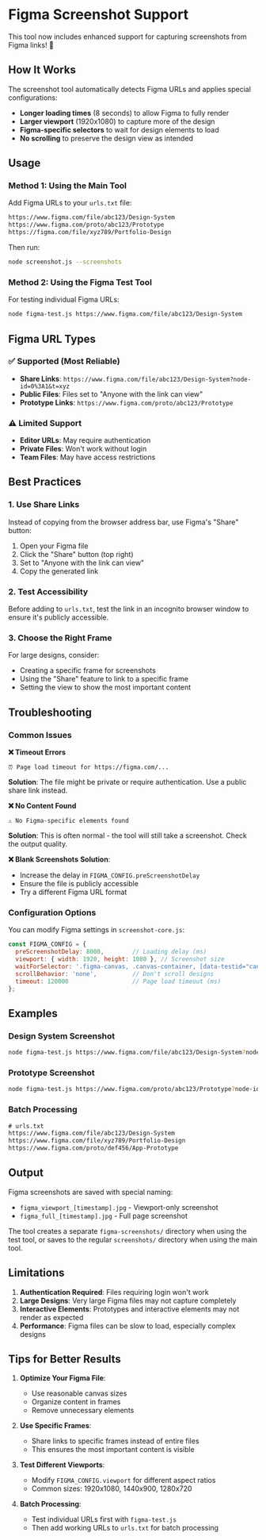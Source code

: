 # Figma Screenshot Support

This tool now includes enhanced support for capturing screenshots from Figma links! 🎨

## How It Works

The screenshot tool automatically detects Figma URLs and applies special configurations:

- **Longer loading times** (8 seconds) to allow Figma to fully render
- **Larger viewport** (1920x1080) to capture more of the design
- **Figma-specific selectors** to wait for design elements to load
- **No scrolling** to preserve the design view as intended

## Usage

### Method 1: Using the Main Tool

Add Figma URLs to your `urls.txt` file:

```txt
https://www.figma.com/file/abc123/Design-System
https://www.figma.com/proto/abc123/Prototype
https://figma.com/file/xyz789/Portfolio-Design
```

Then run:
```bash
node screenshot.js --screenshots
```

### Method 2: Using the Figma Test Tool

For testing individual Figma URLs:

```bash
node figma-test.js https://www.figma.com/file/abc123/Design-System
```

## Figma URL Types

### ✅ Supported (Most Reliable)
- **Share Links**: `https://www.figma.com/file/abc123/Design-System?node-id=0%3A1&t=xyz`
- **Public Files**: Files set to "Anyone with the link can view"
- **Prototype Links**: `https://www.figma.com/proto/abc123/Prototype`

### ⚠️ Limited Support
- **Editor URLs**: May require authentication
- **Private Files**: Won't work without login
- **Team Files**: May have access restrictions

## Best Practices

### 1. Use Share Links
Instead of copying from the browser address bar, use Figma's "Share" button:
1. Open your Figma file
2. Click the "Share" button (top right)
3. Set to "Anyone with the link can view"
4. Copy the generated link

### 2. Test Accessibility
Before adding to `urls.txt`, test the link in an incognito browser window to ensure it's publicly accessible.

### 3. Choose the Right Frame
For large designs, consider:
- Creating a specific frame for screenshots
- Using the "Share" feature to link to a specific frame
- Setting the view to show the most important content

## Troubleshooting

### Common Issues

**❌ Timeout Errors**
```
⏰ Page load timeout for https://figma.com/...
```
**Solution**: The file might be private or require authentication. Use a public share link instead.

**❌ No Content Found**
```
⚠️ No Figma-specific elements found
```
**Solution**: This is often normal - the tool will still take a screenshot. Check the output quality.

**❌ Blank Screenshots**
**Solution**: 
- Increase the delay in `FIGMA_CONFIG.preScreenshotDelay`
- Ensure the file is publicly accessible
- Try a different Figma URL format

### Configuration Options

You can modify Figma settings in `screenshot-core.js`:

```javascript
const FIGMA_CONFIG = {
  preScreenshotDelay: 8000,        // Loading delay (ms)
  viewport: { width: 1920, height: 1080 }, // Screenshot size
  waitForSelector: '.figma-canvas, .canvas-container, [data-testid="canvas"], .view-layers',
  scrollBehavior: 'none',          // Don't scroll designs
  timeout: 120000                  // Page load timeout (ms)
};
```

## Examples

### Design System Screenshot
```bash
node figma-test.js https://www.figma.com/file/abc123/Design-System?node-id=0%3A1
```

### Prototype Screenshot
```bash
node figma-test.js https://www.figma.com/proto/abc123/Prototype?node-id=0%3A1&scaling=scale-down
```

### Batch Processing
```txt
# urls.txt
https://www.figma.com/file/abc123/Design-System
https://www.figma.com/file/xyz789/Portfolio-Design
https://www.figma.com/proto/def456/App-Prototype
```

## Output

Figma screenshots are saved with special naming:
- `figma_viewport_[timestamp].jpg` - Viewport-only screenshot
- `figma_full_[timestamp].jpg` - Full page screenshot

The tool creates a separate `figma-screenshots/` directory when using the test tool, or saves to the regular `screenshots/` directory when using the main tool.

## Limitations

1. **Authentication Required**: Files requiring login won't work
2. **Large Designs**: Very large Figma files may not capture completely
3. **Interactive Elements**: Prototypes and interactive elements may not render as expected
4. **Performance**: Figma files can be slow to load, especially complex designs

## Tips for Better Results

1. **Optimize Your Figma File**:
   - Use reasonable canvas sizes
   - Organize content in frames
   - Remove unnecessary elements

2. **Use Specific Frames**:
   - Share links to specific frames instead of entire files
   - This ensures the most important content is visible

3. **Test Different Viewports**:
   - Modify `FIGMA_CONFIG.viewport` for different aspect ratios
   - Common sizes: 1920x1080, 1440x900, 1280x720

4. **Batch Processing**:
   - Test individual URLs first with `figma-test.js`
   - Then add working URLs to `urls.txt` for batch processing 
